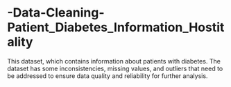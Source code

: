 # -Data-Cleaning-Patient_Diabetes_Information_Hostitality
This dataset, which contains information about patients with diabetes. The dataset has some inconsistencies, missing values, and outliers that need to be addressed to ensure data quality and reliability for further analysis.
